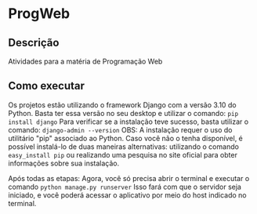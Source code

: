 # ProgWeb

## Descrição
Atividades para a matéria de Programação Web

## Como executar
Os projetos estão utilizando o framework Django com a versão 3.10 do Python. Basta ter essa versão no seu desktop e utilizar o comando:
```pip install django```
Para verificar se a instalação teve sucesso, basta utilizar o comando:
```django-admin --version```
OBS: A instalação requer o uso do utilitário "pip" associado ao Python. Caso você não o tenha disponível, é possível instalá-lo de duas maneiras alternativas: utilizando o comando ```easy_install pip``` ou realizando uma pesquisa no site oficial para obter informações sobre sua instalação.

Após todas as etapas:
Agora, você só precisa abrir o terminal e executar o comando ```python manage.py runserver``` Isso fará com que o servidor seja iniciado, e você poderá acessar o aplicativo por meio do host indicado no terminal.
